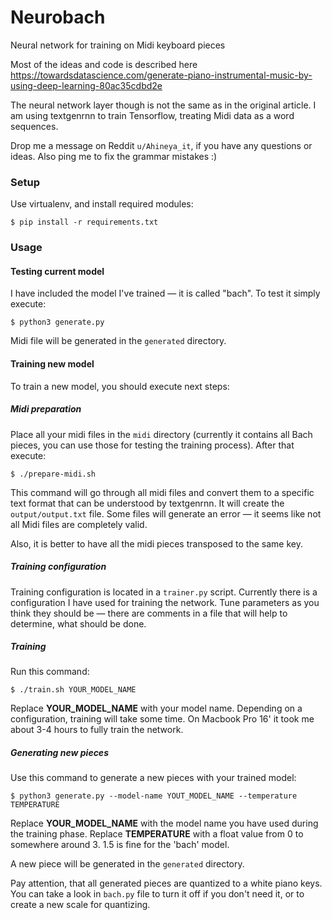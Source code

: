 # Neurobach

Neural network for training on Midi keyboard pieces

Most of the ideas and code is described here https://towardsdatascience.com/generate-piano-instrumental-music-by-using-deep-learning-80ac35cdbd2e

The neural network layer though is not the same as in the original article. I am using textgenrnn to train Tensorflow, treating Midi data as a word sequences.

Drop me a message on Reddit `u/Ahineya_it`, if you have any questions or ideas. Also ping me to fix the grammar mistakes :)

### Setup

Use virtualenv, and install required modules:

```
$ pip install -r requirements.txt
```

### Usage

#### Testing current model

I have included the model I've trained — it is called "bach". To test it simply execute:

```
$ python3 generate.py
```

Midi file will be generated in the `generated` directory.

#### Training new model

To train a new model, you should execute next steps:

##### Midi preparation

Place all your midi files in the `midi` directory (currently it contains all Bach pieces, you can use those for testing the training process). After that execute:

```
$ ./prepare-midi.sh 
```

This command will go through all midi files and convert them to a
specific text format that can be understood by textgenrnn. It will create the `output/output.txt` file. Some files will generate an
error — it seems like not all Midi files are completely valid.

Also, it is better to have all the midi pieces transposed to the same key.

##### Training configuration

Training configuration is located in a `trainer.py` script. Currently
there is a configuration I have used for training the network.
Tune parameters as you think they should be — there are comments
in a file that will help to determine, what should be done.

##### Training

Run this command:

```
$ ./train.sh YOUR_MODEL_NAME
```

Replace __YOUR_MODEL_NAME__ with your model name. Depending on a configuration, training will take some time. On Macbook Pro 16' it took me about 3-4 hours to fully train the network.

##### Generating new pieces

Use this command to generate a new pieces with your trained model:

```
$ python3 generate.py --model-name YOUT_MODEL_NAME --temperature TEMPERATURE
```

Replace __YOUR_MODEL_NAME__ with the model name you have used during the training phase. Replace __TEMPERATURE__ with a float value from 0 to somewhere around 3. 1.5 is fine for the 'bach' model.

A new piece will be generated in the `generated` directory.

Pay attention, that all generated pieces are quantized to a white piano keys. You can take a look in `bach.py` file to turn it off if you don't need it, or to create a new scale for quantizing.
